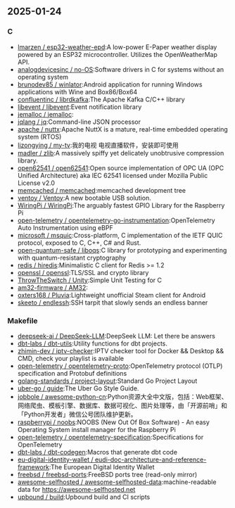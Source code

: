 ## 2025-01-24

### C

* [lmarzen / esp32-weather-epd](https://github.com/lmarzen/esp32-weather-epd):A low-power E-Paper weather display powered by an ESP32 microcontroller. Utilizes the OpenWeatherMap API.
* [analogdevicesinc / no-OS](https://github.com/analogdevicesinc/no-OS):Software drivers in C for systems without an operating system
* [brunodev85 / winlator](https://github.com/brunodev85/winlator):Android application for running Windows applications with Wine and Box86/Box64
* [confluentinc / librdkafka](https://github.com/confluentinc/librdkafka):The Apache Kafka C/C++ library
* [libevent / libevent](https://github.com/libevent/libevent):Event notification library
* [jemalloc / jemalloc](https://github.com/jemalloc/jemalloc):
* [jqlang / jq](https://github.com/jqlang/jq):Command-line JSON processor
* [apache / nuttx](https://github.com/apache/nuttx):Apache NuttX is a mature, real-time embedded operating system (RTOS)
* [lizongying / my-tv](https://github.com/lizongying/my-tv):我的电视 电视直播软件，安装即可使用
* [madler / zlib](https://github.com/madler/zlib):A massively spiffy yet delicately unobtrusive compression library.
* [open62541 / open62541](https://github.com/open62541/open62541):Open source implementation of OPC UA (OPC Unified Architecture) aka IEC 62541 licensed under Mozilla Public License v2.0
* [memcached / memcached](https://github.com/memcached/memcached):memcached development tree
* [ventoy / Ventoy](https://github.com/ventoy/Ventoy):A new bootable USB solution.
* [WiringPi / WiringPi](https://github.com/WiringPi/WiringPi):The arguably fastest GPIO Library for the Raspberry Pi
* [open-telemetry / opentelemetry-go-instrumentation](https://github.com/open-telemetry/opentelemetry-go-instrumentation):OpenTelemetry Auto Instrumentation using eBPF
* [microsoft / msquic](https://github.com/microsoft/msquic):Cross-platform, C implementation of the IETF QUIC protocol, exposed to C, C++, C# and Rust.
* [open-quantum-safe / liboqs](https://github.com/open-quantum-safe/liboqs):C library for prototyping and experimenting with quantum-resistant cryptography
* [redis / hiredis](https://github.com/redis/hiredis):Minimalistic C client for Redis >= 1.2
* [openssl / openssl](https://github.com/openssl/openssl):TLS/SSL and crypto library
* [ThrowTheSwitch / Unity](https://github.com/ThrowTheSwitch/Unity):Simple Unit Testing for C
* [am32-firmware / AM32](https://github.com/am32-firmware/AM32):
* [oxters168 / Pluvia](https://github.com/oxters168/Pluvia):Lightweight unofficial Steam client for Android
* [skeeto / endlessh](https://github.com/skeeto/endlessh):SSH tarpit that slowly sends an endless banner

### Makefile

* [deepseek-ai / DeepSeek-LLM](https://github.com/deepseek-ai/DeepSeek-LLM):DeepSeek LLM: Let there be answers
* [dbt-labs / dbt-utils](https://github.com/dbt-labs/dbt-utils):Utility functions for dbt projects.
* [zhimin-dev / iptv-checker](https://github.com/zhimin-dev/iptv-checker):IPTV checker tool for Docker && Desktop && CMD, check your playlist is available
* [open-telemetry / opentelemetry-proto](https://github.com/open-telemetry/opentelemetry-proto):OpenTelemetry protocol (OTLP) specification and Protobuf definitions
* [golang-standards / project-layout](https://github.com/golang-standards/project-layout):Standard Go Project Layout
* [uber-go / guide](https://github.com/uber-go/guide):The Uber Go Style Guide.
* [jobbole / awesome-python-cn](https://github.com/jobbole/awesome-python-cn):Python资源大全中文版，包括：Web框架、网络爬虫、模板引擎、数据库、数据可视化、图片处理等，由「开源前哨」和「Python开发者」微信公号团队维护更新。
* [raspberrypi / noobs](https://github.com/raspberrypi/noobs):NOOBS (New Out Of Box Software) - An easy Operating System install manager for the Raspberry Pi
* [open-telemetry / opentelemetry-specification](https://github.com/open-telemetry/opentelemetry-specification):Specifications for OpenTelemetry
* [dbt-labs / dbt-codegen](https://github.com/dbt-labs/dbt-codegen):Macros that generate dbt code
* [eu-digital-identity-wallet / eudi-doc-architecture-and-reference-framework](https://github.com/eu-digital-identity-wallet/eudi-doc-architecture-and-reference-framework):The European Digital Identity Wallet
* [freebsd / freebsd-ports](https://github.com/freebsd/freebsd-ports):FreeBSD ports tree (read-only mirror)
* [awesome-selfhosted / awesome-selfhosted-data](https://github.com/awesome-selfhosted/awesome-selfhosted-data):machine-readable data for https://awesome-selfhosted.net
* [upbound / build](https://github.com/upbound/build):Upbound build and CI scripts
